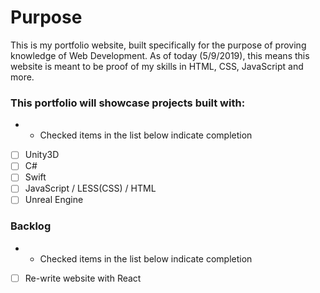 # Purpose

This is my portfolio website, built specifically for the purpose of proving knowledge of Web Development.
As of today (5/9/2019), this means this website is meant to be proof of my skills in HTML, CSS, JavaScript and more.

### This portfolio will showcase projects built with:

* * Checked items in the list below indicate completion

- [ ] Unity3D
- [ ] C#
- [ ] Swift
- [ ] JavaScript / LESS(CSS) / HTML
- [ ] Unreal Engine

### Backlog

* * Checked items in the list below indicate completion

- [ ] Re-write website with React